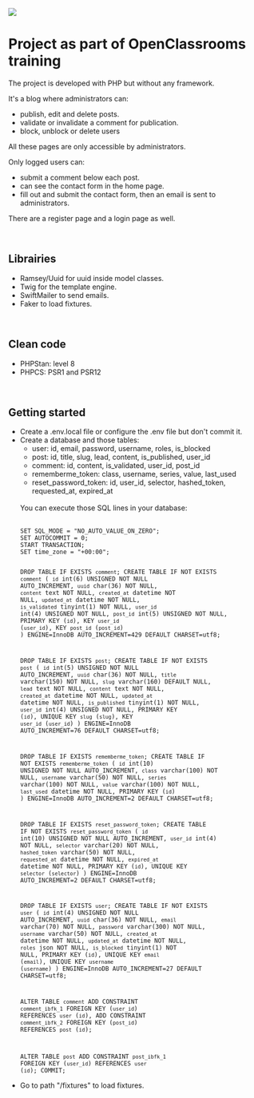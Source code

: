<a href="https://codeclimate.com/github/Benitorax/ocproject5/maintainability"><img src="https://api.codeclimate.com/v1/badges/d6c4613ad1927f13e5a8/maintainability" /></a>
<h1>Project as part of OpenClassrooms training</h1>

<p>The project is developed with PHP but without any framework.</p>

<p>
  It's a blog where administrators can: 
  <ul>
    <li>publish, edit and delete posts.</li>
    <li>validate or invalidate a comment for publication.</li>
    <li>block, unblock or delete users</li>
  </ul>
  All these pages are only accessible by administrators.
</p>

<p>
  Only logged users can:
  <ul>
    <li>submit a comment below each post.</li>
    <li>can see the contact form in the home page.</li>
    <li>fill out and submit the contact form, then an email is sent to administrators.</li>
  </ul>
</p>

<p>There are a register page and a login page as well.</p>
<br/>

<h2>Librairies</h2>
<ul>
  <li>Ramsey/Uuid for uuid inside model classes.</li> 
  <li>Twig for the template engine.</li>
  <li>SwiftMailer to send emails.</li>
  <li>Faker to load fixtures.</li>
</ul>
<br/>

<h2>Clean code</h2>
<ul>
  <li>PHPStan: level 8</li>
  <li> PHPCS: PSR1 and PSR12</li>
</ul>
<br/>

<h2>Getting started</h2>
<ul>
  <li>Create a .env.local file or configure the .env file but don't commit it.</li>
  <li>
    Create a database and those tables:
    <ul>
      <li>user: id, email, password, username, roles, is_blocked</li>
      <li>post: id, title, slug, lead, content, is_published, user_id</li>
      <li>comment: id, content, is_validated, user_id, post_id</li>
      <li>rememberme_token: class, username, series, value, last_used</li>
      <li>reset_password_token: id, user_id, selector, hashed_token, requested_at, expired_at</li>
    </ul>
    <br>
    You can execute those SQL lines in your database:<br><br>
    <code>
SET SQL_MODE = "NO_AUTO_VALUE_ON_ZERO";
SET AUTOCOMMIT = 0;
START TRANSACTION;
SET time_zone = "+00:00";

DROP TABLE IF EXISTS `comment`;
CREATE TABLE IF NOT EXISTS `comment` (
  `id` int(6) UNSIGNED NOT NULL AUTO_INCREMENT,
  `uuid` char(36) NOT NULL,
  `content` text NOT NULL,
  `created_at` datetime NOT NULL,
  `updated_at` datetime NOT NULL,
  `is_validated` tinyint(1) NOT NULL,
  `user_id` int(4) UNSIGNED NOT NULL,
  `post_id` int(5) UNSIGNED NOT NULL,
  PRIMARY KEY (`id`),
  KEY `user_id` (`user_id`),
  KEY `post_id` (`post_id`)
) ENGINE=InnoDB AUTO_INCREMENT=429 DEFAULT CHARSET=utf8;

DROP TABLE IF EXISTS `post`;
CREATE TABLE IF NOT EXISTS `post` (
  `id` int(5) UNSIGNED NOT NULL AUTO_INCREMENT,
  `uuid` char(36) NOT NULL,
  `title` varchar(150) NOT NULL,
  `slug` varchar(160) DEFAULT NULL,
  `lead` text NOT NULL,
  `content` text NOT NULL,
  `created_at` datetime NOT NULL,
  `updated_at` datetime NOT NULL,
  `is_published` tinyint(1) NOT NULL,
  `user_id` int(4) UNSIGNED NOT NULL,
  PRIMARY KEY (`id`),
  UNIQUE KEY `slug` (`slug`),
  KEY `user_id` (`user_id`)
) ENGINE=InnoDB AUTO_INCREMENT=76 DEFAULT CHARSET=utf8;

DROP TABLE IF EXISTS `rememberme_token`;
CREATE TABLE IF NOT EXISTS `rememberme_token` (
  `id` int(10) UNSIGNED NOT NULL AUTO_INCREMENT,
  `class` varchar(100) NOT NULL,
  `username` varchar(50) NOT NULL,
  `series` varchar(100) NOT NULL,
  `value` varchar(100) NOT NULL,
  `last_used` datetime NOT NULL,
  PRIMARY KEY (`id`)
) ENGINE=InnoDB AUTO_INCREMENT=2 DEFAULT CHARSET=utf8;

DROP TABLE IF EXISTS `reset_password_token`;
CREATE TABLE IF NOT EXISTS `reset_password_token` (
  `id` int(10) UNSIGNED NOT NULL AUTO_INCREMENT,
  `user_id` int(4) NOT NULL,
  `selector` varchar(20) NOT NULL,
  `hashed_token` varchar(50) NOT NULL,
  `requested_at` datetime NOT NULL,
  `expired_at` datetime NOT NULL,
  PRIMARY KEY (`id`),
  UNIQUE KEY `selector` (`selector`)
) ENGINE=InnoDB AUTO_INCREMENT=2 DEFAULT CHARSET=utf8;

DROP TABLE IF EXISTS `user`;
CREATE TABLE IF NOT EXISTS `user` (
  `id` int(4) UNSIGNED NOT NULL AUTO_INCREMENT,
  `uuid` char(36) NOT NULL,
  `email` varchar(70) NOT NULL,
  `password` varchar(300) NOT NULL,
  `username` varchar(50) NOT NULL,
  `created_at` datetime NOT NULL,
  `updated_at` datetime NOT NULL,
  `roles` json NOT NULL,
  `is_blocked` tinyint(1) NOT NULL,
  PRIMARY KEY (`id`),
  UNIQUE KEY `email` (`email`),
  UNIQUE KEY `username` (`username`)
) ENGINE=InnoDB AUTO_INCREMENT=27 DEFAULT CHARSET=utf8;

ALTER TABLE `comment`
  ADD CONSTRAINT `comment_ibfk_1` FOREIGN KEY (`user_id`) REFERENCES `user` (`id`),
  ADD CONSTRAINT `comment_ibfk_2` FOREIGN KEY (`post_id`) REFERENCES `post` (`id`);

ALTER TABLE `post`
  ADD CONSTRAINT `post_ibfk_1` FOREIGN KEY (`user_id`) REFERENCES `user` (`id`);
COMMIT;
    </code><br>
  </li>
  <li>Go to path "/fixtures" to load fixtures.</li>
 </ul>
